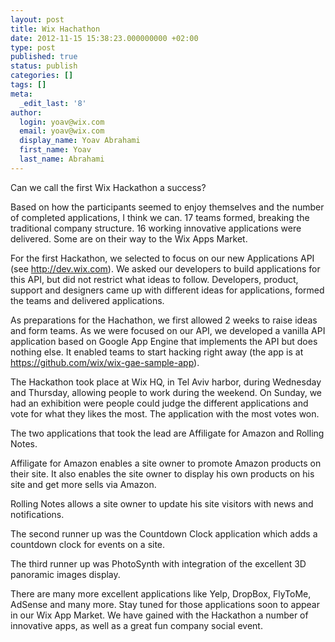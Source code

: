```yaml
---
layout: post
title: Wix Hachathon
date: 2012-11-15 15:38:23.000000000 +02:00
type: post
published: true
status: publish
categories: []
tags: []
meta:
  _edit_last: '8'
author:
  login: yoav@wix.com
  email: yoav@wix.com
  display_name: Yoav Abrahami
  first_name: Yoav
  last_name: Abrahami
---
```

Can we call the first Wix Hackathon a success? 

Based on how the participants seemed to enjoy themselves and the number of completed applications, I think we can. 17 teams formed, breaking the traditional company structure. 16 working innovative applications were delivered. Some are on their way to the Wix Apps Market.

For the first Hackathon, we selected to focus on our new Applications API (see http://dev.wix.com). We asked our developers to build applications for this API, but did not restrict what ideas to follow. Developers, product, support and designers came up with different ideas for applications, formed the teams and delivered applications.

As preparations for the Hachathon, we first allowed 2 weeks to raise ideas and form teams. As we were focused on our API, we developed a vanilla API application based on Google App Engine that implements the API but does nothing else. It enabled teams to start hacking right away (the app is at https://github.com/wix/wix-gae-sample-app).

The Hackathon took place at Wix HQ, in Tel Aviv harbor, during Wednesday and Thursday, allowing people to work during the weekend. On Sunday, we had an exhibition were people could judge the different applications and vote for what they likes the most. The application with the most votes won.

The two applications that took the lead are Affiligate for Amazon and Rolling Notes.

Affiligate for Amazon enables a site owner to promote Amazon products on their site. It also enables the site owner to display his own products on his site and get more sells via Amazon.

Rolling Notes allows a site owner to update his site visitors with news and notifications.

The second runner up was the Countdown Clock application which adds a countdown clock for events on a site.

The third runner up was PhotoSynth with integration of the excellent 3D panoramic images display.

There are many more excellent applications like Yelp, DropBox, FlyToMe, AdSense and many more. Stay tuned for those applications soon to appear in our Wix App Market.
We have gained with the Hackathon a number of innovative apps, as well as a great fun company social event.
